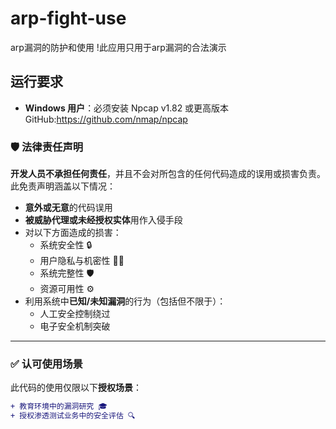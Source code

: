 # arp-fight-use
arp漏洞的防护和使用
!此应用只用于arp漏洞的合法演示
## 运行要求
- **Windows 用户**：必须安装 Npcap v1.82 或更高版本
GitHub:https://github.com/nmap/npcap
### 🛡️ 法律责任声明

**开发人员不承担任何责任**，并且不会对所包含的任何代码造成的误用或损害负责。此免责声明涵盖以下情况：

- **意外或无意**的代码误用  
- **被威胁代理或未经授权实体**用作入侵手段  
- 对以下方面造成的损害：  
  - 系统安全性 🔒  
  - 用户隐私与机密性 🕵️‍♂️  
  - 系统完整性 🛡️  
  - 资源可用性 ⚙️  
- 利用系统中**已知/未知漏洞**的行为（包括但不限于）：  
  - 人工安全控制绕过  
  - 电子安全机制突破  

---

### ✅ 认可使用场景
此代码的使用仅限以下**授权场景**：

```diff
+ 教育环境中的漏洞研究 🎓  
+ 授权渗透测试业务中的安全评估 🔍  
